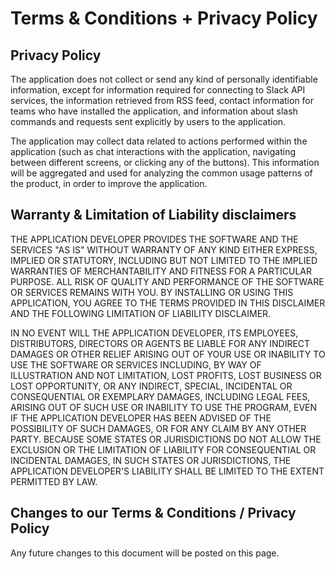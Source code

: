 # Terms &amp; Conditions + Privacy Policy


## Privacy Policy


The application does not collect or send any kind of personally identifiable information, except
for information required for connecting to Slack API services, the information retrieved from RSS
feed, contact information for teams who have installed the application, and information about
slash commands and requests sent explicitly by users to the application.


The application may collect data related to actions performed within the application (such as
chat interactions with the application, navigating between different screens, or clicking any
of the buttons). This information will be aggregated and used for analyzing the common usage
patterns of the product, in order to improve the application.



## Warranty &amp; Limitation of Liability disclaimers</h3>

THE APPLICATION DEVELOPER PROVIDES THE SOFTWARE AND THE SERVICES "AS IS" WITHOUT WARRANTY OF ANY KIND
EITHER EXPRESS, IMPLIED OR STATUTORY, INCLUDING BUT NOT LIMITED TO THE IMPLIED WARRANTIES OF MERCHANTABILITY
AND FITNESS FOR A PARTICULAR PURPOSE. ALL RISK OF QUALITY AND PERFORMANCE OF THE SOFTWARE OR SERVICES
REMAINS WITH YOU. BY INSTALLING OR USING THIS APPLICATION, YOU AGREE TO THE TERMS PROVIDED IN THIS
DISCLAIMER AND THE FOLLOWING LIMITATION OF LIABILITY DISCLAIMER.

IN NO EVENT WILL THE APPLICATION DEVELOPER, ITS EMPLOYEES, DISTRIBUTORS, DIRECTORS OR AGENTS BE LIABLE FOR
ANY INDIRECT DAMAGES OR OTHER RELIEF ARISING OUT OF YOUR USE OR INABILITY TO USE THE SOFTWARE OR SERVICES
INCLUDING, BY WAY OF ILLUSTRATION AND NOT LIMITATION, LOST PROFITS, LOST BUSINESS OR LOST OPPORTUNITY,
OR ANY INDIRECT, SPECIAL, INCIDENTAL OR CONSEQUENTIAL OR EXEMPLARY DAMAGES, INCLUDING LEGAL FEES, ARISING
OUT OF SUCH USE OR INABILITY TO USE THE PROGRAM, EVEN IF THE APPLICATION DEVELOPER HAS BEEN ADVISED OF THE
POSSIBILITY OF SUCH DAMAGES, OR FOR ANY CLAIM BY ANY OTHER PARTY. BECAUSE SOME STATES OR JURISDICTIONS DO
NOT ALLOW THE EXCLUSION OR THE LIMITATION OF LIABILITY FOR CONSEQUENTIAL OR INCIDENTAL DAMAGES, IN SUCH
STATES OR JURISDICTIONS, THE APPLICATION DEVELOPER'S LIABILITY SHALL BE LIMITED TO THE EXTENT PERMITTED BY
LAW.

## Changes to our Terms &amp; Conditions / Privacy Policy

Any future changes to this document will be posted on this page.

